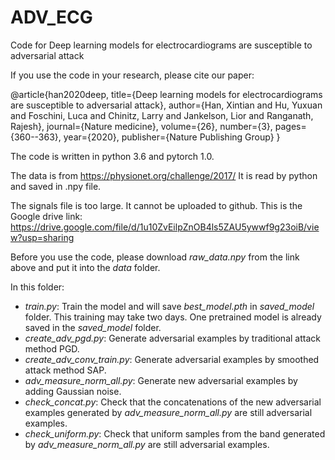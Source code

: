 # ADV_ECG
Code for Deep learning models for electrocardiograms are susceptible to adversarial attack

If you use the code in your research, please cite our paper:

@article{han2020deep,
  title={Deep learning models for electrocardiograms are susceptible to adversarial attack},
  author={Han, Xintian and Hu, Yuxuan and Foschini, Luca and Chinitz, Larry and Jankelson, Lior and Ranganath, Rajesh},
  journal={Nature medicine},
  volume={26},
  number={3},
  pages={360--363},
  year={2020},
  publisher={Nature Publishing Group}
}

The code is written in python 3.6 and pytorch 1.0.

The data is from https://physionet.org/challenge/2017/ It is read by python and saved in .npy file.

The signals file is too large. It cannot be uploaded to github. This is the Google drive link: https://drive.google.com/file/d/1u10ZvEilpZnOB4ls5ZAU5ywwf9g23oiB/view?usp=sharing 

Before you use the code, please download *raw_data.npy* from the link above and put it into the *data* folder.

In this folder:
  + *train.py*: Train the model and will save *best_model.pth* in *saved_model* folder. This training may take two days. One pretrained model is already saved in the *saved_model* folder.
  + *create_adv_pgd.py*: Generate adversarial examples by traditional attack method PGD.
  + *create_adv_conv_train.py*: Generate adversarial examples by smoothed attack method SAP.
  + *adv_measure_norm_all.py*: Generate new adversarial examples by adding Gaussian noise.
  + *check_concat.py*: Check that the concatenations of the new adversarial examples generated by *adv_measure_norm_all.py* are still adversarial examples.
  + *check_uniform.py*: Check that uniform samples from the band generated by *adv_measure_norm_all.py* are still adversarial examples.



